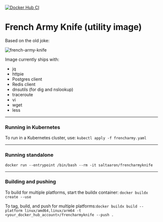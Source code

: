 [![Docker Hub CI](https://github.com/aaronhmiller/frencharmyknife/actions/workflows/hub-cd.yaml/badge.svg)](https://github.com/aaronhmiller/frencharmyknife/actions/workflows/hub-cd.yaml)
# French Army Knife (utility image)

Based on the old joke:

![french-army-knife](https://user-images.githubusercontent.com/223486/113962353-62231e00-97dc-11eb-9856-59c32203f4cb.png)

Image currently ships with:

- jq
- httpie
- Postgres client
- Redis client
- dnsutils (for dig and nslookup)
- traceroute
- vi
- wget
- less

***
### Running in Kubernetes

To run in a Kubernetes cluster, use:
`kubectl apply -f frencharmy.yaml`

***
### Running standalone

`docker run --entrypoint /bin/bash --rm -it saltaaron/frencharmyknife`

***
### Building and pushing

To build for multiple platforms, start the buildx container: `docker buildx create --use`

To tag, build, and push for multiple platforms:`docker buildx build --platform linux/amd64,linux/arm64 -t <your_docker_hub_account>/frencharmyknife --push .`

